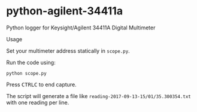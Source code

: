 # python-agilent-34411a
Python logger for Keysight/Agilent 34411A Digital Multimeter


Usage

Set your multimeter address statically in `scope.py`.

Run the code using:

```
python scope.py
```

Press <kbd>CTRL</kbd><kbd>C</kbd> to end capture.

The script will generate a file like `reading-2017-09-13-15/01/35.300354.txt` with one reading per line.
